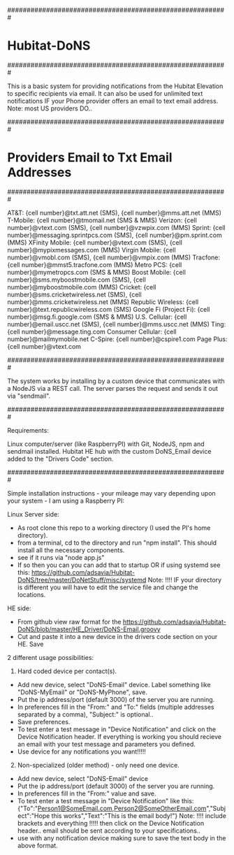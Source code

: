 #########################################################
# Hubitat-DoNS
#########################################################

This is a basic system for providing notifications from the Hubitat Elevation to 
specific recipients via email. It can also be used for unlimited text notifications IF your
Phone provider offers an email to text email address. Note: most US providers DO..

#########################################################
# Providers Email to Txt Email Addresses
#########################################################

AT&T: {cell number}@txt.att.net (SMS), {cell number}@mms.att.net (MMS)
T-Mobile: {cell number}@tmomail.net (SMS & MMS)
Verizon: {cell number}@vtext.com (SMS), {cell number}@vzwpix.com (MMS)
Sprint: {cell number}@messaging.sprintpcs.com (SMS), {cell number}@pm.sprint.com (MMS)
XFinity Mobile: {cell number}@vtext.com (SMS), {cell number}@mypixmessages.com (MMS)
Virgin Mobile: {cell number}@vmobl.com (SMS), {cell number}@vmpix.com (MMS)
Tracfone: {cell number}@mmst5.tracfone.com (MMS)
Metro PCS: {cell number}@mymetropcs.com (SMS & MMS)
Boost Mobile: {cell number}@sms.myboostmobile.com (SMS), {cell number}@myboostmobile.com (MMS)
Cricket: {cell number}@sms.cricketwireless.net (SMS), {cell number}@mms.cricketwireless.net (MMS)
Republic Wireless: {cell number}@text.republicwireless.com (SMS)
Google Fi (Project Fi): {cell number}@msg.fi.google.com (SMS & MMS)
U.S. Cellular: {cell number}@email.uscc.net (SMS), {cell number}@mms.uscc.net (MMS)
Ting: {cell number}@message.ting.com
Consumer Cellular: {cell number}@mailmymobile.net
C-Spire: {cell number}@cspire1.com
Page Plus: {cell number}@vtext.com

#########################################################

The system works by installing by a custom device that communicates with a NodeJS via a REST call.
The server parses the request and sends it out via "sendmail".

#########################################################

Requirements:

Linux computer/server (like RaspberryPI) with Git, NodeJS, npm and sendmail installed.
Hubitat HE hub with the custom DoNS_Email device added to the "Drivers Code" section.

#########################################################

Simple installation instructions - your mileage may vary depending 
upon your system - I am using a Raspberry PI:

Linux Server side:
- As root clone this repo to a working directory (I used the PI's home directory).
- from a terminal, cd to the directory and run "npm install". This should install all the necessary components.
- see if it runs via "node app.js"
- If so then you can you can add that to startup OR if using systemd see this:
https://github.com/adsavia/Hubitat-DoNS/tree/master/DoNetStuff/misc/systemd
Note: !!!! IF your directory is different you will have to edit the service file and change the locations.

HE side:
- From github view raw format for the https://github.com/adsavia/Hubitat-DoNS/blob/master/HE_Driver/DoNS-Email.groovy
- Cut and paste it into a new device in the drivers code section on your HE. Save

2 different usage possibilities:

1) Hard coded device per contact(s).
- Add new device, select "DoNS-Email" device. Label something like "DoNS-MyEmail" or "DoNS-MyPhone", save.
- Put the ip address/port (default 3000) of the server you are running.
- In preferences fill in the "From:" and "To:" fields (multiple addresses separated by a comma), "Subject:" is optional..
- Save preferences.
- To test enter a test message in "Device Notification" and click on the 
Device Notification header. If everything is working you should recieve an 
email with your test message and parameters you defined.
- Use device for any notifications you want!!!!!

2) Non-specialized (older method) - only need one device.
- Add new device, select "DoNS-Email" device
- Put the ip address/port (default 3000) of the server you are running.
- In preferences fill in the "From:" value and save.
- To test enter a test message in "Device Notification" like this:
{"To":"Person1@SomeEmail.com,Person2@SomeOtherEmail.com","Subject":"Hope this works","Text":"This is the email body!"}
Note: !!!! include brackets and everything !!!!!
then click on the Device Notification header.. email should be sent according to your 
specifications..
- use with any notification device making sure to save the text body in the above format.


